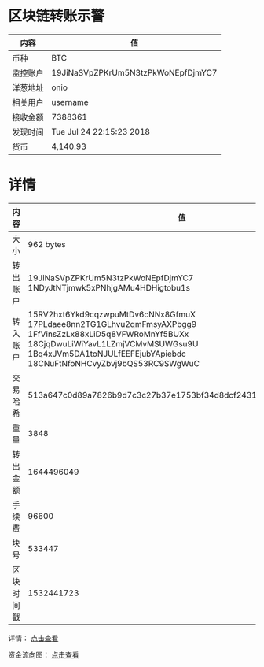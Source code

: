 ﻿# 区块链转账示警
|内容|值|
| ----- | ---- |
| 币种 | BTC |
|监控账户 | 19JiNaSVpZPKrUm5N3tzPkWoNEpfDjmYC7 |
 |洋葱地址 | onio | 
 |相关用户 | username | 
|接收金额 | 7388361 |
|发现时间 |Tue Jul 24 22:15:23 2018|
|货币 |4,140.93 |


# 详情
|内容|值|
| ---  |  ----- |
|大小   | 962 bytes |
|转出账户 |  19JiNaSVpZPKrUm5N3tzPkWoNEpfDjmYC7<br/>  1NDyJtNTjmwk5xPNhjgAMu4HDHigtobu1s<br/>  |
|转入账户 |  15RV2hxt6Ykd9cqzwpuMtDv6cNNx8GfmuX<br/>  17PLdaee8nn2TG1GLhvu2qmFmsyAXPbgg9<br/>  1FfVinsZzLx88xLiD5q8VFWRoMnYf5BUXx<br/>  18CjqDwuLiWiYavL1LZmjVCMvMSUWGsu9U<br/>  1Bq4xJVm5DA1toNJULfEEFEjubYApiebdc<br/>  18CNuFtNfoNHCvyZbvj9bQS53RC9SWgWuC<br/>  |
|交易哈希 | 513a647c0d89a7826b9d7c3c27b37e1753bf34d8dcf2431fb67612bf000dd3f4 |
|重量 | 3848 |
|转出金额 | 1644496049 |
|手续费 | 96600 |
|块号 |533447|
|区块时间戳 | 1532441723 |


详情： [点击查看]( https://blockchain.info/tx/513a647c0d89a7826b9d7c3c27b37e1753bf34d8dcf2431fb67612bf000dd3f4)

资金流向图： [点击查看](https://blockchain.info/tree/362374871)